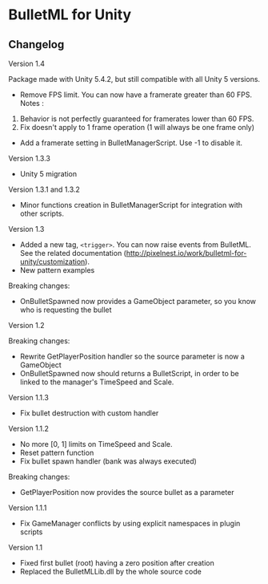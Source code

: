 BulletML for Unity
==================

## Changelog

Version 1.4

Package made with Unity 5.4.2, but still compatible with all Unity 5 versions.

- Remove FPS limit. You can now have a framerate greater than 60 FPS.
Notes :
1. Behavior is not perfectly guaranteed for framerates lower than 60 FPS.
2. Fix doesn't apply to 1 frame operation (<wait>1</wait> will always be one frame only)

- Add a framerate setting in BulletManagerScript. Use -1 to disable it.

Version 1.3.3

- Unity 5 migration

Version 1.3.1 and 1.3.2

- Minor functions creation in BulletManagerScript for integration with other scripts.

Version 1.3

- Added a new tag, `<trigger>`. You can now raise events from BulletML.
See the related documentation (http://pixelnest.io/work/bulletml-for-unity/customization).
- New pattern examples

Breaking changes:
- OnBulletSpawned now provides a GameObject parameter, so you know who is requesting the bullet

Version 1.2

Breaking changes:

- Rewrite GetPlayerPosition handler so the source parameter is now a GameObject
- OnBulletSpawned now should returns a BulletScript, in order to be linked to the manager's TimeSpeed and Scale.

Version 1.1.3

- Fix bullet destruction with custom handler

Version 1.1.2

- No more [0, 1] limits on TimeSpeed and Scale.
- Reset pattern function
- Fix bullet spawn handler (bank was always executed)

Breaking changes:

- GetPlayerPosition now provides the source bullet as a parameter

Version 1.1.1

- Fix GameManager conflicts by using explicit namespaces in plugin scripts

Version 1.1

- Fixed first bullet (root) having a zero position after creation
- Replaced the BulletMLLib.dll by the whole source code
